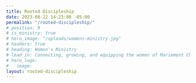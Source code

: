 ```yaml
---
title: Rooted Discipleship
date: 2023-08-22 14:23:00 -05:00
permalink: "/rooted-discipleship/"
# position: 9
# is_ministry: true
# hero_image: "/uploads/womens-ministry.jpg"
# hasHero: true
# heading: Women's Ministry
# lead_in: Connecting, growing, and equipping the women of Mariemont Church.
# hero_logo:
#   image: 
layout: rooted-discipleship
---
```

